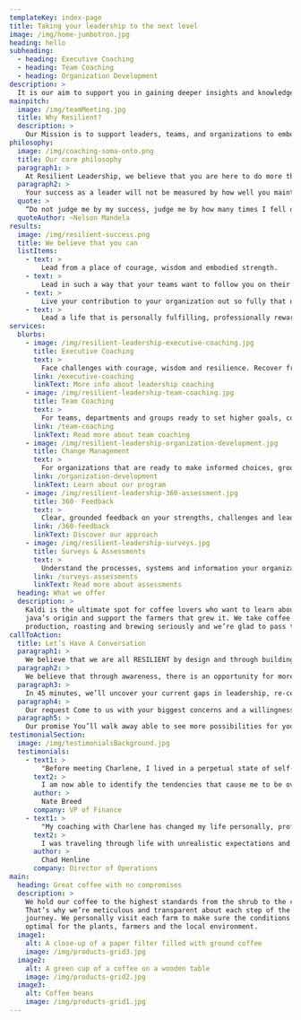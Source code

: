 ```yaml
---
templateKey: index-page
title: Taking your leadership to the next level
image: /img/home-jumbotron.jpg
heading: hello
subheading:
  - heading: Executive Coaching
  - heading: Team Coaching
  - heading: Organization Development
description: >
  It is our aim to support you in gaining deeper insights and knowledge —for you to thrive, inspire and live out the contribution that is excited to emerge.
mainpitch:
  image: /img/teamMeeting.jpg
  title: Why Resilient?
  description: >
    Our Mission is to support leaders, teams, and organizations to embody the skills necessary to consistently reach higher goals, quickly recover from setbacks, and face new challenges with wisdom and perseverance.
philosophy:
  image: /img/coaching-soma-onto.png
  title: Our core philosophy
  paragraph1: >
    At Resilient Leadership, we believe that you are here to do more than survive. You are a leader, and as such, you will be challenged, you will be put in uncomfortable circumstances and you will upset the status quo. But the question is, who are you being while you are leading?
  paragraph2: >
    Your success as a leader will not be measured by how well you maintained the status quo. It will be measured by the contributions you made. In order to be the biggest contribution available within you, you need to be courageous, wise and resilient.
  quote: >
    “Do not judge me by my success, judge me by how many times I fell down and got back up again.”
  quoteAuthor: ~Nelson Mandela
results:
  image: /img/resilient-success.png
  title: We believe that you can
  listItems:
    - text: >
        Lead from a place of courage, wisdom and embodied strength.
    - text: >
        Lead in such a way that your teams want to follow you on their own volition.
    - text: >
        Live your contribution to your organization out so fully that others are inspired and empowered by your presence.
    - text: >
        Lead a life that is personally fulfilling, professionally rewarding and positively contributes to the world at large.
services:
  blurbs:
    - image: /img/resilient-leadership-executive-coaching.jpg
      title: Executive Coaching
      text: >
        Face challenges with courage, wisdom and resilience. Recover from setbacks with ease and perseverance. For emerging leaders and seasoned executives ready to take their leadership to the next level.
      link: /executive-coaching
      linkText: More info about leadership coaching
    - image: /img/resilient-leadership-team-coaching.jpg
      title: Team Coaching
      text: >
        For teams, departments and groups ready to set higher goals, collaborate more effectively and face bigger challenges with ease and fulfillment.
      link: /team-coaching
      linkText: Read more about team coaching
    - image: /img/resilient-leadership-organization-development.jpg
      title: Change Management
      text: >
        For organizations that are ready to make informed choices, grounded in accurate assessments. Develop the skills and capacity to effectively deliver promises and mission.
      link: /organization-development
      linkText: Learn about our program
    - image: /img/resilient-leadership-360-assessment.jpg
      title: 360◦ Feedback
      text: >
        Clear, grounded feedback on your strengths, challenges and leadership weaknesses. A plan for developing new skills and improving your leadership capacity. Personalized coaching to put the information into action.
      link: /360-feedback
      linkText: Discover our approach
    - image: /img/resilient-leadership-surveys.jpg
      title: Surveys & Assessments
      text: >
        Understand the processes, systems and information your organization needs to reach peak effectiveness and efficiency. Tools to insure that you not only understand where the gaps are but how to fill them effectively.
      link: /surveys-assessments
      linkText: Read more about assessments
  heading: What we offer
  description: >
    Kaldi is the ultimate spot for coffee lovers who want to learn about their
    java’s origin and support the farmers that grew it. We take coffee
    production, roasting and brewing seriously and we’re glad to pass that knowledge to anyone. This is an edit via identity...
callToAction:
  title: Let’s Have A Conversation
  paragraph1: > 
    We believe that we are all RESILIENT by design and through building our capacity, and learning to move effectively with change, we can overcome any obstacle.
  paragraph2: >
    We believe that through awareness, there is an opportunity for more productive action. By building skills in effective communication, you and your team can face challenges with greater resiliency, and deliver more reliable results.
  paragraph3: >
    In 45 minutes, we’ll uncover your current gaps in leadership, re-center on your top strengths, and guide you through your potential and how our coaching expertise can help create new possibilities.
  paragraph4: > 
    Our request Come to us with your biggest concerns and a willingness to share openly– so our solutions will have the biggest impact in your organization and your life.
  paragraph5: >
    Our promise You’ll walk away able to see more possibilities for your team and your leadership.
testimonialSection:
  image: /img/testimonialsBackground.jpg
  testimonials:  
    - text1: >
        "Before meeting Charlene, I lived in a perpetual state of self-imposed high expectation and self-criticism. The ability to live in the moment was beyond me. She helped me realize that significant events from my past shaped how I deal with life today.
      text2: >
        I am now able to identify the tendencies that cause me to be overly critical of myself… My approach to both work and home life has improved tremendously."
      author: >
        Nate Breed
      company: VP of Finance
    - text1: >
        "My coaching with Charlene has changed my life personally, professionally and socially.
      text2: >
        I was traveling through life with unrealistic expectations and carrying a sense of failure. … Charlene has an incredible way of holding me accountable with honesty and connecting me with what really matters."
      author: >
        Chad Henline   
      company: Director of Operations
main:
  heading: Great coffee with no compromises
  description: >
    We hold our coffee to the highest standards from the shrub to the cup.
    That’s why we’re meticulous and transparent about each step of the coffee’s
    journey. We personally visit each farm to make sure the conditions are
    optimal for the plants, farmers and the local environment.
  image1:
    alt: A close-up of a paper filter filled with ground coffee
    image: /img/products-grid3.jpg
  image2:
    alt: A green cup of a coffee on a wooden table
    image: /img/products-grid2.jpg
  image3:
    alt: Coffee beans
    image: /img/products-grid1.jpg
---
```

